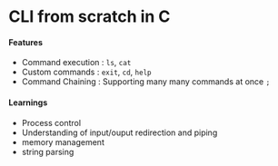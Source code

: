 # CLI from scratch in C

#### Features
- Command execution : `ls`, `cat`
- Custom commands : `exit`, `cd`, `help`
- Command Chaining : Supporting many many commands at once `;` 

#### Learnings 

- Process control 
- Understanding of input/ouput redirection and piping
- memory management
- string parsing

